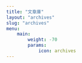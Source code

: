 ```yaml
---
title: "文章庫"
layout: "archives"
slug: "archives"
menu:
    main:
        weight: -70
        params:
            icon: archives
---
```

